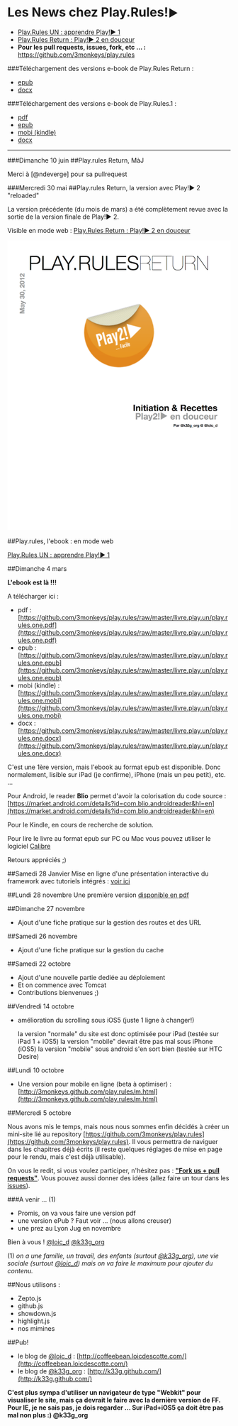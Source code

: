 <div class="bigHighlight">
<h1>Les News chez <strong>Play.Rules!</strong><small>►</small></h1>
<ul>
	<li><a href="http://3monkeys.github.com/play.rules/livre.play.un.web/play.rules.one.html">Play.Rules UN : apprendre Play!► 1</a></li>
	<li><a href="http://3monkeys.github.com/play.rules/livre.play.deux.web/play2.rules.return.html">Play.Rules Return : Play!► 2 en douceur</a></li>
	<li><b>Pour les pull requests, issues, fork, etc ... :</b> <a href="https://github.com/3monkeys/play.rules">https://github.com/3monkeys/play.rules</a></li>
</ul>
</div>

###Téléchargement des versions e-book de Play.Rules Return :

- [epub](https://github.com/3monkeys/play.rules/raw/master/livre.play.deux/play2.rules.return.epub)
- [docx](https://github.com/3monkeys/play.rules/raw/master/livre.play.deux/play2.rules.return.docx)

###Téléchargement des versions e-book de Play.Rules.1 :

- [pdf](https://github.com/3monkeys/play.rules/raw/master/livre.play.un/play.rules.one.pdf)
- [epub](https://github.com/3monkeys/play.rules/raw/master/livre.play.un/play.rules.one.epub)
- [mobi (kindle)](https://github.com/3monkeys/play.rules/raw/master/livre.play.un/play.rules.one.mobi)
- [docx](https://github.com/3monkeys/play.rules/raw/master/livre.play.un/play.rules.one.docx)

---

###Dimanche 10 juin
##Play.rules Return, MàJ

Merci à [@ndeverge] pour sa pullrequest

###Mercredi 30 mai
##Play.rules Return, la version avec Play!► 2 "reloaded"

La version précédente (du mois de mars) a été complètement revue avec la sortie de la version finale de Play!► 2.

Visible en mode web : [Play.Rules Return : Play!► 2 en douceur](http://3monkeys.github.com/play.rules/livre.play.deux.web/play2.rules.return.html)

![](livre.play.deux.web/rsrc/play.rules.min.png)


##Play.rules, l'ebook : en mode web

[Play.Rules UN : apprendre Play!► 1](http://3monkeys.github.com/play.rules/livre.play.un.web/play.rules.one.html)

##Dimanche 4 mars

**L'ebook est là !!!** 

A télécharger ici : 

- pdf : [https://github.com/3monkeys/play.rules/raw/master/livre.play.un/play.rules.one.pdf](https://github.com/3monkeys/play.rules/raw/master/livre.play.un/play.rules.one.pdf)
- epub : [https://github.com/3monkeys/play.rules/raw/master/livre.play.un/play.rules.one.epub](https://github.com/3monkeys/play.rules/raw/master/livre.play.un/play.rules.one.epub)
- mobi (kindle) : [https://github.com/3monkeys/play.rules/raw/master/livre.play.un/play.rules.one.mobi](https://github.com/3monkeys/play.rules/raw/master/livre.play.un/play.rules.one.mobi)
- docx : [https://github.com/3monkeys/play.rules/raw/master/livre.play.un/play.rules.one.docx](https://github.com/3monkeys/play.rules/raw/master/livre.play.un/play.rules.one.docx)


C'est une 1ère version, mais l'ebook au format epub est disponible. Donc normalement, lisible sur iPad (je confirme), iPhone (mais un peu petit), etc. ...

Pour Android, le reader **Blio** permet d'avoir la colorisation du code source : [https://market.android.com/details?id=com.blio.androidreader&hl=en](https://market.android.com/details?id=com.blio.androidreader&hl=en)

Pour le Kindle, en cours de recherche de solution.

Pour lire le livre au format epub sur PC ou Mac vous pouvez utiliser le logiciel [Calibre](http://calibre-ebook.com/download)

Retours appréciés ;)

##Samedi 28 Janvier
Mise en ligne d'une présentation interactive du framework avec tutoriels intégrés : [voir ici](http://3monkeys.github.com/prez.play/)

##Lundi 28 novembre
Une première version [disponible en pdf](https://github.com/3monkeys/play.rules/blob/master/Play.Rules!►%20eBook.pdf?raw=true)

##Dimanche 27 novembre

- Ajout d'une fiche pratique sur la gestion des routes et des URL

##Samedi 26 novembre

- Ajout d'une fiche pratique sur la gestion du cache

##Samedi 22 octobre

- Ajout d'une nouvelle partie dediée au déploiement
- Et on commence avec Tomcat
- Contributions bienvenues ;)

##Vendredi 14 octobre

- amélioration du scrolling sous iOS5 (juste 1 ligne à changer!)

	la version "normale" du site est donc optimisée pour iPad (testée sur iPad 1 + iOS5)
	la version "mobile" devrait être pas mal sous iPhone (iOS5)
	la version "mobile" sous android s'en sort bien (testée sur HTC Desire)

##Lundi 10 octobre

- Une version pour mobile en ligne (beta à optimiser) : [http://3monkeys.github.com/play.rules/m.html](http://3monkeys.github.com/play.rules/m.html)

##Mercredi 5 octobre

Nous avons mis le temps, mais nous nous sommes enfin décidés à créer un mini-site lié au repository [https://github.com/3monkeys/play.rules](https://github.com/3monkeys/play.rules). Il vous permettra de naviguer dans les chapitres déjà écrits (il reste quelques réglages de mise en page pour le rendu, mais c'est déjà utilisable).

On vous le redit, si vous voulez participer, n'hésitez pas : [**"Fork us + pull requests"**](https://github.com/3monkeys/play.rules/fork). Vous pouvez aussi donner des idées (allez faire un tour dans les [issues](https://github.com/3monkeys/play.rules/issues)).

###A venir ... (1)

- Promis, on va vous faire une version pdf
- une version ePub ? Faut voir ... (nous allons creuser)
- une prez au Lyon Jug en novembre


Bien à vous ! [@loic_d](http://twitter.com/#!/loic_d) [@k33g_org](http://twitter.com/#!/k33g_org)

(1) *on a une famille, un travail, des enfants (surtout [@k33g_org](http://twitter.com/#!/k33g_org)), une vie sociale (surtout [@loic_d](http://twitter.com/#!/loic_d)) mais on va faire le maximum pour ajouter du contenu.*

##Nous utilisons :

- Zepto.js
- github.js
- showdown.js
- highlight.js
- nos mimines

##Pub!

- le blog de [@loic_d](http://twitter.com/#!/loic_d) : [http://coffeebean.loicdescotte.com/](http://coffeebean.loicdescotte.com/)
- le blog de [@k33g_org](http://twitter.com/#!/k33g_org) : [http://k33g.github.com/](http://k33g.github.com/)

**C'est plus sympa d'utiliser un navigateur de type "Webkit" pour visualiser le site, mais ça devrait le faire avec la dernière version de FF. Pour IE, je ne sais pas, je dois regarder ... Sur iPad+iOS5 ça doit être pas mal non plus :) @k33g_org**